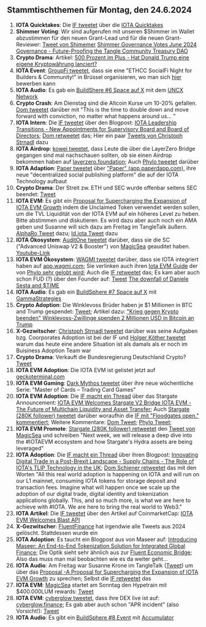 ## Stammtischthemen für Montag, den 24.6.2024

1. **IOTA Quicktakes**: Die [IF tweetet](https://x.com/iota/status/1802627295305204050) über die [IOTA Quicktakes](https://x.com/i/status/1802627295305204050)
2. **Shimmer Voting**: Wir sind aufgerufen mit unseren $Shimmer im Wallet abzustimmen für den neuen Grant-Lead und für die neuen Grant-Reviewer: [Tweet von Shimemer](https://x.com/shimmernet/status/1802702749231927764) [Shimmer Governance Votes June 2024 Governance - Future-Proofing the Tangle Community Treasury DAO](https://blog.shimmer.network/governance-votes-june-2024/)
3. **Crypto Drama**: Artikel: [500 Prozent im Plus - Hat Donald Trump eine eigene Kryptowährung lanciert?](https://www.btc-echo.de/schlagzeilen/djt-hat-donald-trump-eine-eigene-kryptowaehrung-lanciert-186674/)
4. **IOTA Event**: [GroupFi tweetet](https://x.com/groupfi_ai/status/1802978142384230781), dass sie eine "ETHCC SocialFi Night for Builders & Community!" in Brüssel organisieren, wo man sich [hier](https://lu.ma/20w8tlgh) bewerben kann
5. **IOTA Audio**: Es gab ein [BuildShere #6 Space auf X](https://x.com/i/spaces/1YpKkwgolmYKj) mit dem [UNCX Network](https://x.com/UNCX_token)
6. **Crypto Crash**: Am Dienstag sind die Altcoin Kurse um 10-20% gefallen. [Dom tweetet](https://x.com/DomSchiener/status/1802967809829245434) darüber mit "This is the time to double down and move forward with conviction, no matter what happens around us... "
7. **IOTA Intern**: Die [IF tweetet]([https://x.com/iota/status/1803058889778233816](https://x.com/iota/status/1803058894404469081)) über den Blogpost: [IOTA Leadership Transitions - New Appointments for Supervisory Board and Board of Directors](https://blog.iota.org/iota-leadership-transitions/); [Dom retweetet](https://x.com/DomSchiener/status/1803060087914701181) das; Hier ein paar [Tweets von Christoph Strnadl](https://x.com/archimate/status/1803113958930555073) dazu
8. **IOTA Airdrop**: [kowei  tweetet](https://x.com/kowei1995/status/1803298457014378584), dass Leute die über die LayerZero Bridge gegangen sind mal nachschauen sollten, ob sie einen Airdrop bekommen haben auf [layerzero.foundation](https://www.layerzero.foundation/); Auch [Phylo tweetet](https://x.com/PhyloIota/status/1803304288959209692) darüber
9. **IOTA Adaption**: [Paper tweetet](https://x.com/paperdapp/status/1803077901526417871) über ["Paper" (app.paperdapp.com)](https://app.paperdapp.com/post/0xCb7f9D720430E06603E8E6a73ca490A881A08B44), ihre neue "decentralized social publishing platform" die auf der IOTA Technology aufbaut
10. **Crypto Drama**: Der Streit zw. ETH und SEC wurde offenbar seitens SEC beendet: [Tweet](https://x.com/AltcoinDailyio/status/1803258103888224404)
11. **IOTA EVM**: Es gibt ein [Proposal for Supercharging the Expansion of IOTA EVM Growth](https://govern.iota.org/t/a-proposal-for-supercharging-the-expansion-of-iota-evm-growth/1751) indem die Unclaimed Token verwendet werden sollen, um die TVL Liquidität von der IOTA EVM auf ein höheres Level zu heben. Bitte abstimmen und diskutieren. Es wird dazu aber auch noch ein AMA geben und Susanne will sich dazu am Freitag im TangleTalk äußern. [AlphaRo Tweet](https://x.com/0xAlphaRho/status/1803339545678655558) dazu; [Id.iota Tweet](https://x.com/id_iota/status/1803360756227850681) dazu
12. **IOTA Ökosystem**: [AuditOne tweetet](https://x.com/auditone_dao/status/1803393341997916458) darüber, dass sie die SC ("Advanced Uniswap V2 & Booster") von [MagicSea](https://x.com/MagicSeaDEX) geauditet haben. [Youtube-Link](https://youtu.be/pUAadNik0qY)
13. **IOTA EVM Ökosystem**: [WAGMI tweetet](https://x.com/PopsicleFinance/status/1803846160538583123) darüber, dass sie IOTA integriert haben auf [app.wagmi.com](https://app.wagmi.com/liquidity/strategies); Sie verlinken auch ihren [Iota EVM Guide](https://docs.wagmi.com/wagmi/network-guides/iota-evm-guide) der von [Phylo sehr gelobt wird](https://x.com/PhyloIota/status/1803977637276324337); Auch die [IF retweetet](https://x.com/iota/status/1804019587014426874) das; Es kam aber auch schon FUD (?) über den Founder auf: [Tweet](https://x.com/ZurichIota/status/1804047421560725716) [The downfall of Daniele Sesta and $TIME](https://coinculture.com/au/people/the-downfall-of-daniele-sesta-and-time-202202/)
14. **IOTA Audio**: Es gab ein [BuildSphere #7 Space auf X](https://x.com/iota/status/1803819583142305794) mit [GammaStrategies](https://x.com/GammaStrategies)
15. **Crypto Adoption**: Die Winklevoss Brüder haben je $1 Millionen in BTC and Trump gespendet: [Tweet](https://x.com/cameron/status/1803876953860247831); Artikel dazu: ["Krieg gegen Krypto beenden" Winklevoss-Zwillinge spenden 2 Millionen USD in Bitcoin an Trump](https://www.btc-echo.de/schlagzeilen/winklevoss-zwillinge-spenden-2-millionen-usd-in-bitcoin-an-trump-186929/)
16. **X-Gezwitscher**: [Christoph Strnadl tweetet](https://x.com/archimate/status/1803538215225143667) darüber was seine Aufgaben bzg. Coorporates Adoption ist bei der IF und [Holger Köther tweetet](https://x.com/HolgerKoether/status/1803685771691385116) warum das heute eine andere Situation ist als damals als er noch im Buisiness Adoption Team war
17. **Crypto Drama**: Verkauft die Bundesregierung Deutschland Crypto? [Tweet](https://x.com/hoss_crypto/status/1803810286815613152)
18. **IOTA EVM Adoption**: Die IOTA EVM ist gelistet jetzt auf [geckoterminal.com](https://www.geckoterminal.com/iota-evm/pools)
19. **IOTA EVM Gaming**: [Dark Mythos tweetet](https://x.com/DarkMythosIOTA/status/1803779746951463160) über ihre neue wöchentliche Serie: "Master of Cards – Trading Card Games"
20. **IOTA EVM Adoption**: Die [IF macht ein Thread](https://x.com/iota/status/1803669114583453968) über das Stargate Announcement: [IOTA EVM Welcomes Stargate V2 Bridge IOTA EVM - The Future of Multichain Liquidity and Asset Transfer](https://blog.iota.org/iota-evm-welcomes-stargate/); Auch [Stargate (280K follower) tweetet](https://x.com/StargateFinance/status/1803722204250808474) darüber woraufhin die [IF mit "Floodgates open." kommentiert](https://x.com/iota/status/1803729724562133305); Weitere Kommentare: [Dom Tweet](https://x.com/DomSchiener/status/1803787861264679333); [Phylo Tweet](https://x.com/PhyloIota/status/1803977637276324337); 
21. **IOTA EVM Promote**: [Stargate (280K follower) retweetet](https://x.com/StargateFinance/status/1803722227797602476) den [Tweet von MagicSea](https://x.com/MagicSeaDEX/status/1797985944735293538) und schreiben "Next week, we will release a deep dive into the #IOTAEVM ecosystem and how Stargate's Hydra assets are being leveraged"
22. **IOTA Adoption**: Die [IF macht ein Thread](https://x.com/iota/status/1803774814651400587) über ihren Blogpost: [Innovating Digital Trade in a Post-Brexit Landscape - Supply Chains - The Role of IOTA's TLIP Technology in the UK](https://blog.iota.org/tlip-technology-in-uk/); [Dom Schiener retweetet](https://x.com/DomSchiener/status/1803834314083164278) das mit den Worten "All this real world adoption is happening on IOTA and will run on our L1 mainnet, consuming IOTA tokens for storage deposit and transaction fees. Imagine what will happen once we scale up the adoption of our digital trade, digital identity and tokenization applications globally. This, and so much more, is what we are here to achieve with #IOTA. We are here to bring the real world to Web3."
23. **IOTA Artikel**: Die [IF tweetet](https://x.com/iota/status/1803850303705334115) über den Artikel auf CoinmarketCap: [IOTA EVM Welcomes Blast API](https://coinmarketcap.com/community/articles/6670367d631d56355a9ab70e/)
24. **X-Gezwitscher**: [FluentFinance](https://x.com/Fluentinfra) hat irgendwie alle Tweets aus 2024 gelöscht. Stattdessen wurde ein
25. **IOTA Adoption**: Es taucht ein Blogpost aus von Maseer auf: [Introducing Maseer: An End-to-End Tokenization Solution for Integrated Global Finance](https://www.maseer.finance/blog/an-end-to-end-tokenization-solution-for-integrated-global-finance); Die Optik sieht sehr ähnlich aus zur [Fluent Economic Bridge](https://www.fluentbridge.io/#:~:text=Fluent%20Economic%20Bridge%20is%20an,Assets%20(RWAs)%20into%20DeFi.&text=Traditional%20Finance%20(TradFi)%20and%20Decentralized,but%20they%20speak%20different%20languages); Also das muss man mal beobachten wie es da weiter geht...
26. **IOTA Audio**: Am Freitag war Susanne Krone im TangleTalk ([Tweet](https://x.com/tangle_talk/status/1804049875115315656)) um über das [Proposal -A Proposal for Supercharging the Expansion of IOTA EVM Growth](https://govern.iota.org/t/a-proposal-for-supercharging-the-expansion-of-iota-evm-growth/1751) zu sprechen; Selbst die [IF retweetet](https://x.com/iota/status/1804054018777346302) das
27. **IOTA EVM**: [MagicSea](https://x.com/MagicSeaDEX) startet am Sonntag den Hypetrain mit $400.000LUM rewards: [Tweet](https://x.com/MagicSeaDEX/status/1804031507255730452)
28. **IOTA EVM**: [cyberglow tweetet](https://x.com/Cyberglow_cgt/status/1803874558723637718), dass ihre DEX live ist auf: [cyberglow.finance](https://cyberglow.finance/); Es gab aber auch schon "APR incident" (also Vorsicht!): [Tweet](https://x.com/Cyberglow_cgt/status/1804027717370761502)
29. **IOTA Audio**: Es gibt ein [BuildSphere #8 Event](https://x.com/iota/status/1804107001770721434) mit [Accumulator](https://x.com/ACCU_DeFi)
